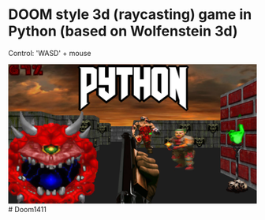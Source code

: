 # DOOM style 3d (raycasting) game in Python (based on Wolfenstein 3d)

Control: 'WASD' + mouse

![doom](/sreenshots/0.jpg)#   D o o m 1 4 1 1 
 
 